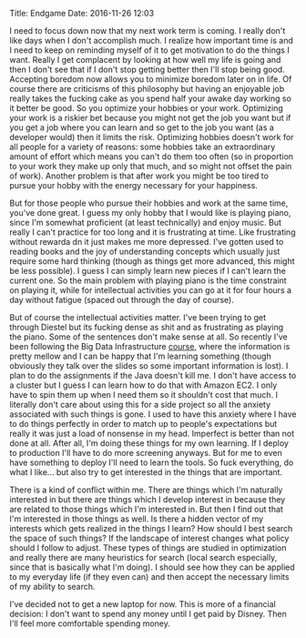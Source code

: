 Title: Endgame
Date: 2016-11-26 12:03

I need to focus down now that my next work term is coming. I really don't like days when I don't accomplish much. I realize how important time is and I need to keep on reminding myself of it to get motivation to do the things I want. Really I get complacent by looking at how well my life is going and then I don't see that if I don't stop getting better then I'll stop being good. Accepting boredom now allows you to minimize boredom later on in life. Of course there are criticisms of this philosophy but having an enjoyable job really takes the fucking cake as you spend half your awake day working so it better be good. So you optimize your hobbies or your work. Optimizing your work is a riskier bet because you might not get the job you want but if you get a job where you can learn and so get to the job you want (as a developer would) then it limits the risk. Optimizing hobbies doesn't work for all people for a variety of reasons: some hobbies take an extraordinary amount of effort which means you can't do them too often (so in proportion to your work they make up only that much, and so might not offset the pain of work). Another problem is that after work you might be too tired to pursue your hobby with the energy necessary for your happiness.

But for those people who pursue their hobbies and work at the same time, you've done great. I guess my only hobby that I would like is playing piano, since I'm somewhat proficient (at least technically) and enjoy music. But really I can't practice for too long and it is frustrating at time. Like frustrating without rewarda dn it just makes me more depressed. I've gotten used to reading books and the joy of understanding concepts which usually just require some hard thinking (though as things get more advanced, this might be less possible). I guess I can simply learn new pieces if I can't learn the current one. So the main problem with playing piano is the time constraint on playing it, while for intellectual activities you can go at it for four hours a day without fatigue (spaced out through the day of course).

But of course the intellectual activities matter. I've been trying to get through Diestel but its fucking dense as shit and as frustrating as playing the piano. Some of the sentences don't make sense at all. So recently I've been following the Big Data Infrastructure [course](http://lintool.github.io/bigdata-2016w/index.html), where the information is pretty mellow and I can be happy that I'm learning something (though obviously they talk over the slides so some important information is lost). I plan to do the assignments if the Java doesn't kill me. I don't have access to a cluster but I guess I can learn how to do that with Amazon EC2. I only have to spin them up when I need them so it shouldn't cost that much. I literally don't care about using this for a side project so all the anxiety associated with such things is gone. I used to have this anxiety where I have to do things perfectly in order to match up to people's expectations but really it was just a load of nonsense in my head. Imperfect is better than not done at all. After all, I'm doing these things for my own learning. If I deploy to production I'll have to do more screening anyways. But for me to even have something to deploy I'll need to learn the tools. So fuck everything, do what I like... but also try to get interested in the things that are important.

There is a kind of conflict within me. There are things which I'm naturally interested in but there are things which I develop interest in because they are related to those things which I'm interested in. But then I find out that I'm interested in those things as well. Is there a hidden vector of my interests which gets realized in the things I learn? How should I best search the space of such things? If the landscape of interest changes what policy should I follow to adjust. These types of things are studied in optimization and really there are many heuristics for search (local search especially, since that is basically what I'm doing). I should see how they can be applied to my everyday life (if they even can) and then accept the necessary limits of my ability to search.

I've decided not to get a new laptop for now. This is more of a financial decision: I don't want to spend any money until I get paid by Disney. Then I'll feel more comfortable spending money.
